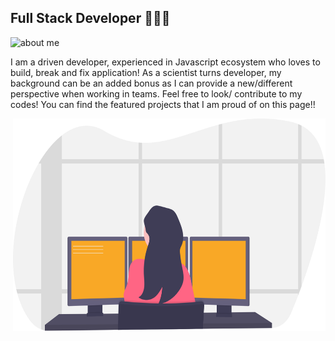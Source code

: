 ## Full Stack Developer 👩🏻‍💻
![about me](https://github.com/neesafarza/neesafarza/blob/master/githeader.gif)

I am a driven developer, experienced in Javascript ecosystem who loves to build, break and fix application! 
As a scientist turns developer, my background can be an added bonus as I can provide a new/different perspective when working in teams. 
Feel free to look/ contribute to my codes! You can find the featured projects that I am proud of on this page!!


<img align="right" alt="illustration of a woman developing" src="./developer.svg" width="500" height="340" />

